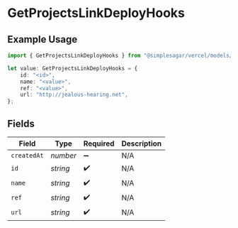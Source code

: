 # GetProjectsLinkDeployHooks

## Example Usage

```typescript
import { GetProjectsLinkDeployHooks } from "@simplesagar/vercel/models/getprojectsop.js";

let value: GetProjectsLinkDeployHooks = {
    id: "<id>",
    name: "<value>",
    ref: "<value>",
    url: "http://jealous-hearing.net",
};
```

## Fields

| Field              | Type               | Required           | Description        |
| ------------------ | ------------------ | ------------------ | ------------------ |
| `createdAt`        | *number*           | :heavy_minus_sign: | N/A                |
| `id`               | *string*           | :heavy_check_mark: | N/A                |
| `name`             | *string*           | :heavy_check_mark: | N/A                |
| `ref`              | *string*           | :heavy_check_mark: | N/A                |
| `url`              | *string*           | :heavy_check_mark: | N/A                |